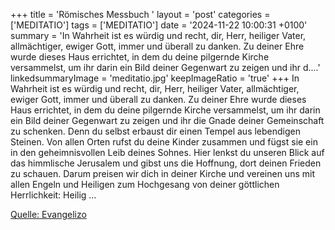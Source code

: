 +++
title = 'Römisches Messbuch '
layout = 'post'
categories = ['MEDITATIO']
tags = ['MEDITATIO']
date = '2024-11-22 10:00:31 +0100'
summary = 'In Wahrheit ist es würdig und recht,  dir, Herr, heiliger Vater, allmächtiger, ewiger Gott,  immer und überall zu danken.  Zu deiner Ehre wurde dieses Haus errichtet,  in dem du deine pilgernde Kirche versammelst,  um ihr darin ein Bild deiner Gegenwart zu zeigen  und ihr d....'
linkedsummaryImage = 'meditatio.jpg'
keepImageRatio = 'true'
+++
In Wahrheit ist es würdig und recht, 
dir, Herr, heiliger Vater, allmächtiger, ewiger Gott, 
immer und überall zu danken. 
Zu deiner Ehre wurde dieses Haus errichtet, 
in dem du deine pilgernde Kirche versammelst, 
um ihr darin ein Bild deiner Gegenwart zu zeigen 
und ihr die Gnade deiner Gemeinschaft zu schenken.<!--more--> 
Denn du selbst erbaust dir einen Tempel aus lebendigen Steinen. 
Von allen Orten rufst du deine Kinder zusammen 
und fügst sie ein in den geheimnisvollen Leib deines Sohnes. 
Hier lenkst du unseren Blick auf das himmlische Jerusalem 
und gibst uns die Hoffnung, dort deinen Frieden zu schauen. 
Darum preisen wir dich in deiner Kirche 
und vereinen uns mit allen Engeln und Heiligen 
zum Hochgesang von deiner göttlichen Herrlichkeit: 
Heilig …


[Quelle: Evangelizo](https://evangeliumtagfuertag.org/DE/gospel)
